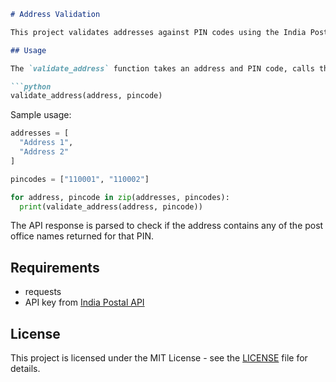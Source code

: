 
```markdown
# Address Validation

This project validates addresses against PIN codes using the India Postal API.

## Usage

The `validate_address` function takes an address and PIN code, calls the API to validate, and returns True if valid:

```python
validate_address(address, pincode)
```

Sample usage:

```python
addresses = [
  "Address 1",
  "Address 2"  
]

pincodes = ["110001", "110002"]

for address, pincode in zip(addresses, pincodes):
  print(validate_address(address, pincode)) 
```

The API response is parsed to check if the address contains any of the post office names returned for that PIN.

## Requirements

- requests
- API key from [India Postal API](https://www.postalpincode.in/Api-Details)

## License

This project is licensed under the MIT License - see the [LICENSE](LICENSE) file for details.

```